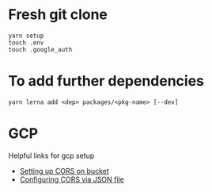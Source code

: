 # Fresh git clone

```
yarn setup
touch .env
touch .google_auth
```

# To add further dependencies

```
yarn lerna add <dep> packages/<pkg-name> [--dev]
```

# GCP

Helpful links for gcp setup

- [Setting up CORS on bucket](https://cloud.google.com/storage/docs/cross-origin)
- [Configuring CORS via JSON file](https://cloud.google.com/storage/docs/configuring-cors)
